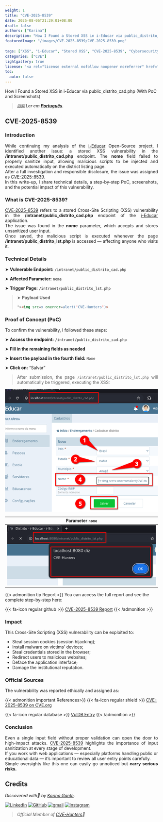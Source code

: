 ```yaml
---
weight: 1
title: "CVE-2025-8539"
date: 2025-08-06T21:29:01+08:00
draft: false
authors: ["Karina"]
description: "How I Found a Stored XSS in i-Educar via public_distrito_cad.php (With PoC and Screenshots)"
featuredImage: "/images/CVE-2025-8539/CVE-2025-8539.png"

tags: ["XSS", "i-Educar", "Stored XSS", "CVE-2025-8539", "Cybersecurity"]
categories: ["CVE"]
lightgallery: true
license: '<a rel="license external nofollow noopener noreferrer" href="https://creativecommons.org/licenses/by-nc/4.0/" target="_blank">CC BY-NC 4.0</a>'
toc:
  auto: false
---
```


How I Found a Stored XSS in i-Educar via public_distrito_cad.php (With PoC and Screenshots)

<!--more-->

> ***🇧🇷 Ler em [Português](http://karinagante.github.io/pt-br/cve-2025-8539).***

## CVE-2025-8539

### Introduction

<p align="justify">While continuing my analysis of the <a href="https://github.com/portabilis/i-educar" target=_blank>i-Educar</a> Open-Source project, I identified another issue: a stored XSS vulnerability in the <b>/intranet/public_distrito_cad.php</b> endpoint. The <b>nome</b> field failed to properly sanitize input, allowing malicious scripts to be injected and executed automatically on the district listing page. </br> After a full investigation and responsible disclosure, the issue was assigned as <a href="https://www.cve.org/CVERecord?id=CVE-2025-8539" target=_blank>CVE-2025-8539</a>. </br> In this write-up, I share technical details, a step-by-step PoC, screenshots, and the potential impact of this vulnerability. </p>

### What is CVE-2025-8539?

<p align="justify"><a href="https://www.cve.org/CVERecord?id=CVE-2025-8539" target=_blank>CVE-2025-8539</a> refers to a stored Cross-Site Scripting (XSS) vulnerability in the <b>/intranet/public_distrito_cad.php</b> endpoint of the <a href="https://github.com/portabilis/i-educar" target=_blank>i-Educar</a> application. </br> The issue was found in the <b>nome</b> parameter, which accepts and stores unsanitized user input. </br> Once saved, the malicious script is executed whenever the page <b>/intranet/public_distrito_lst.php</b> is accessed — affecting anyone who visits it. </p>

### Technical Details

➤ **Vulnerable Endpoint:** `/intranet/public_distrito_cad.php`

➤ **Affected Parameter:** `nome`

➤ **Trigger Page:** `/intranet/public_distrito_lst.php`

> ➤ **Payload Used** 
> ```html
>"><img src=x onerror=alert('CVE-Hunters')>
>```

### Proof of Concept (PoC)

To confirm the vulnerability, I followed these steps:

➤ **Access the endpoint:** `/intranet/public_distrito_cad.php`

➤ **Fill in the remaining fields as needed**

➤ **Insert the payload in the fourth field:** `Nome`

➤ **Click on:** “Salvar”

> <p align="justify"> After submission, the page <code>/intranet/public_distrito_lst.php</code> will automatically be triggered, executing the XSS:</p>

<p align="center">
<img src="/images/CVE-2025-8539/PoC1.png">
</p>

|   Parameter `nome`         |
|:------------:|
| ![](/images/CVE-2025-8539/PoC2.png)    |

{{< admonition tip Report >}} 
You can access the full report and see the complete step-by-step here:

{{< fa-icon regular github >}} 
[CVE-2025-8539 Report](https://github.com/KarinaGante/KGSec/blob/main/CVEs/i-educar/CVE-2025-8539.md)
{{< /admonition >}}

### Impact

This Cross-Site Scripting (XSS) vulnerability can be exploited to:

- Steal session cookies (session hijacking);
- Install malware on victims' devices;
- Steal credentials stored in the browser;
- Redirect users to malicious websites;
- Deface the application interface;
- Damage the institutional reputation.

### Official Sources

The vulnerability was reported ethically and assigned as:

{{< admonition important References>}} 
{{< fa-icon regular shield >}} 
[CVE-2025-8539 on CVE.org](https://www.cve.org/CVERecord?id=CVE-2025-8539)

{{< fa-icon regular database >}} 
[VulDB Entry](https://vuldb.com/?id.318668)
{{< /admonition >}}

### Conclusion

<p align="justify">Even a single input field without proper validation can open the door to high-impact attacks. <a href="https://www.cve.org/CVERecord?id=CVE-2025-8539" target=_blank>CVE-2025-8539</a> highlights the importance of input sanitization at every stage of development. </br> If you work with web applications — especially platforms handling public or educational data — it’s important to review all user entry points carefully. </br> Simple oversights like this one can easily go unnoticed but <b>carry serious risks.</b></p>

## Credits

*Discovered with💜 by [Karina Gante](https://karinagante.github.io/).*  

[![LinkedIn](https://skillicons.dev/icons?i=linkedin&theme=dark)](https://www.linkedin.com/in/karina-gante/)
[![GitHub](https://skillicons.dev/icons?i=github&theme=dark)](https://www.github.com/KarinaGante/)
[![gmail](https://skillicons.dev/icons?i=gmail&theme=dark)](mailto:karina.g@aluno.ifsp.edu.br)
[![Instagram](https://skillicons.dev/icons?i=instagram&theme=dark)](https://www.instagram.com/karinovisk02/)

> *Official Member of [CVE-Hunters](https://www.cvehunters.com/)🏹*
